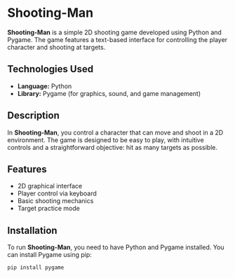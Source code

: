 # Shooting-Man

**Shooting-Man** is a simple 2D shooting game developed using Python and Pygame. The game features a text-based interface for controlling the player character and shooting at targets.

## Technologies Used

- **Language:** Python
- **Library:** Pygame (for graphics, sound, and game management)

## Description

In **Shooting-Man**, you control a character that can move and shoot in a 2D environment. The game is designed to be easy to play, with intuitive controls and a straightforward objective: hit as many targets as possible.

## Features

- 2D graphical interface
- Player control via keyboard
- Basic shooting mechanics
- Target practice mode

## Installation

To run **Shooting-Man**, you need to have Python and Pygame installed. You can install Pygame using pip:

```bash
pip install pygame
